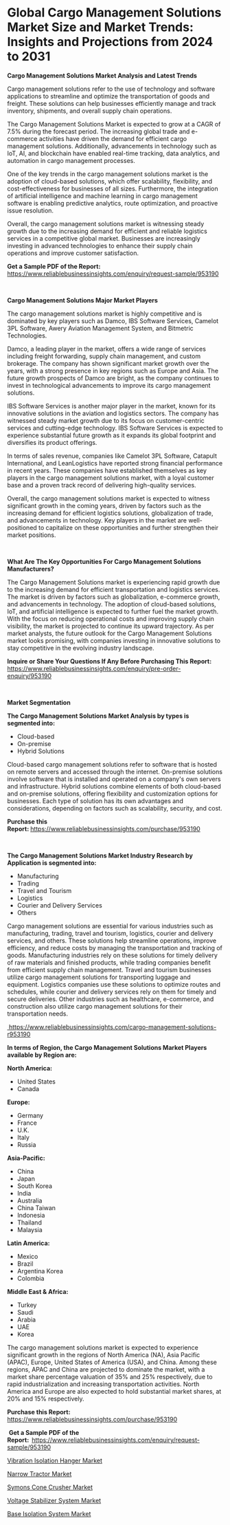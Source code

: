 <p><h1>Global Cargo Management Solutions Market Size and Market Trends: Insights and Projections from 2024 to 2031</h1></p><p><strong>Cargo Management Solutions Market Analysis and Latest Trends</strong></p>
<p><p>Cargo management solutions refer to the use of technology and software applications to streamline and optimize the transportation of goods and freight. These solutions can help businesses efficiently manage and track inventory, shipments, and overall supply chain operations.</p><p>The Cargo Management Solutions Market is expected to grow at a CAGR of 7.5% during the forecast period. The increasing global trade and e-commerce activities have driven the demand for efficient cargo management solutions. Additionally, advancements in technology such as IoT, AI, and blockchain have enabled real-time tracking, data analytics, and automation in cargo management processes.</p><p>One of the key trends in the cargo management solutions market is the adoption of cloud-based solutions, which offer scalability, flexibility, and cost-effectiveness for businesses of all sizes. Furthermore, the integration of artificial intelligence and machine learning in cargo management software is enabling predictive analytics, route optimization, and proactive issue resolution.</p><p>Overall, the cargo management solutions market is witnessing steady growth due to the increasing demand for efficient and reliable logistics services in a competitive global market. Businesses are increasingly investing in advanced technologies to enhance their supply chain operations and improve customer satisfaction.</p></p>
<p><strong>Get a Sample PDF of the Report:&nbsp;</strong> <a href="https://www.reliablebusinessinsights.com/enquiry/request-sample/953190">https://www.reliablebusinessinsights.com/enquiry/request-sample/953190</a></p>
<p>&nbsp;</p>
<p><strong>Cargo Management Solutions Major Market Players</strong></p>
<p><p>The cargo management solutions market is highly competitive and is dominated by key players such as Damco, IBS Software Services, Camelot 3PL Software, Awery Aviation Management System, and Bitmetric Technologies. </p><p>Damco, a leading player in the market, offers a wide range of services including freight forwarding, supply chain management, and custom brokerage. The company has shown significant market growth over the years, with a strong presence in key regions such as Europe and Asia. The future growth prospects of Damco are bright, as the company continues to invest in technological advancements to improve its cargo management solutions.</p><p>IBS Software Services is another major player in the market, known for its innovative solutions in the aviation and logistics sectors. The company has witnessed steady market growth due to its focus on customer-centric services and cutting-edge technology. IBS Software Services is expected to experience substantial future growth as it expands its global footprint and diversifies its product offerings.</p><p>In terms of sales revenue, companies like Camelot 3PL Software, Catapult International, and LeanLogistics have reported strong financial performance in recent years. These companies have established themselves as key players in the cargo management solutions market, with a loyal customer base and a proven track record of delivering high-quality services. </p><p>Overall, the cargo management solutions market is expected to witness significant growth in the coming years, driven by factors such as the increasing demand for efficient logistics solutions, globalization of trade, and advancements in technology. Key players in the market are well-positioned to capitalize on these opportunities and further strengthen their market positions.</p></p>
<p>&nbsp;</p>
<p><strong>What Are The Key Opportunities For Cargo Management Solutions Manufacturers?</strong></p>
<p><p>The Cargo Management Solutions market is experiencing rapid growth due to the increasing demand for efficient transportation and logistics services. The market is driven by factors such as globalization, e-commerce growth, and advancements in technology. The adoption of cloud-based solutions, IoT, and artificial intelligence is expected to further fuel the market growth. With the focus on reducing operational costs and improving supply chain visibility, the market is projected to continue its upward trajectory. As per market analysts, the future outlook for the Cargo Management Solutions market looks promising, with companies investing in innovative solutions to stay competitive in the evolving industry landscape.</p></p>
<p><strong>Inquire or Share Your Questions If Any Before Purchasing This Report:</strong> <a href="https://www.reliablebusinessinsights.com/enquiry/pre-order-enquiry/953190">https://www.reliablebusinessinsights.com/enquiry/pre-order-enquiry/953190</a></p>
<p>&nbsp;</p>
<p><strong>Market Segmentation</strong></p>
<p><strong>The Cargo Management Solutions Market Analysis by types is segmented into:</strong></p>
<p><ul><li>Cloud-based</li><li>On-premise</li><li>Hybrid Solutions</li></ul></p>
<p><p>Cloud-based cargo management solutions refer to software that is hosted on remote servers and accessed through the internet. On-premise solutions involve software that is installed and operated on a company's own servers and infrastructure. Hybrid solutions combine elements of both cloud-based and on-premise solutions, offering flexibility and customization options for businesses. Each type of solution has its own advantages and considerations, depending on factors such as scalability, security, and cost.</p></p>
<p><strong>Purchase this Report:&nbsp;</strong><a href="https://www.reliablebusinessinsights.com/purchase/953190">https://www.reliablebusinessinsights.com/purchase/953190</a></p>
<p>&nbsp;</p>
<p><strong>The Cargo Management Solutions Market Industry Research by Application is segmented into:</strong></p>
<p><ul><li>Manufacturing</li><li>Trading</li><li>Travel and Tourism</li><li>Logistics</li><li>Courier and Delivery Services</li><li>Others</li></ul></p>
<p><p>Cargo management solutions are essential for various industries such as manufacturing, trading, travel and tourism, logistics, courier and delivery services, and others. These solutions help streamline operations, improve efficiency, and reduce costs by managing the transportation and tracking of goods. Manufacturing industries rely on these solutions for timely delivery of raw materials and finished products, while trading companies benefit from efficient supply chain management. Travel and tourism businesses utilize cargo management solutions for transporting luggage and equipment. Logistics companies use these solutions to optimize routes and schedules, while courier and delivery services rely on them for timely and secure deliveries. Other industries such as healthcare, e-commerce, and construction also utilize cargo management solutions for their transportation needs.</p></p>
<p><a href="https://www.reliablebusinessinsights.com/cargo-management-solutions-r953190">&nbsp;https://www.reliablebusinessinsights.com/cargo-management-solutions-r953190</a></p>
<p><strong>In terms of Region, the Cargo Management Solutions Market Players available by Region are:</strong></p>
<p>
    <p> <strong> North America: </strong>
        <ul>
            <li>United States</li>
            <li>Canada</li>
        </ul>
        </p> 
    <p> <strong> Europe: </strong>
        <ul>
            <li>Germany</li>
            <li>France</li>
            <li>U.K.</li>
            <li>Italy</li>
            <li>Russia</li>
        </ul>
        </p> 
    <p> <strong> Asia-Pacific: </strong>
        <ul>
            <li>China</li>
            <li>Japan</li>
            <li>South Korea</li>
            <li>India</li>
            <li>Australia</li>
            <li>China Taiwan</li>
            <li>Indonesia</li>
            <li>Thailand</li>
            <li>Malaysia</li>
        </ul>
        </p> 
    <p> <strong> Latin America: </strong>
        <ul>
            <li>Mexico</li>
            <li>Brazil</li>
            <li>Argentina Korea</li>
            <li>Colombia</li>
        </ul>
        </p> 
    <p> <strong> Middle East & Africa: </strong>
        <ul>
            <li>Turkey</li>
            <li>Saudi</li>
            <li>Arabia</li>
            <li>UAE</li>
            <li>Korea</li>
        </ul>
    </p>
    </p>
<p><p>The cargo management solutions market is expected to experience significant growth in the regions of North America (NA), Asia Pacific (APAC), Europe, United States of America (USA), and China. Among these regions, APAC and China are projected to dominate the market, with a market share percentage valuation of 35% and 25% respectively, due to rapid industrialization and increasing transportation activities. North America and Europe are also expected to hold substantial market shares, at 20% and 15% respectively.</p></p>
<p><strong>Purchase this Report: </strong><a href="https://www.reliablebusinessinsights.com/purchase/953190">https://www.reliablebusinessinsights.com/purchase/953190</a></p>
<p>&nbsp;<strong>Get a Sample PDF of the Report:&nbsp;&nbsp;</strong><a href="https://www.reliablebusinessinsights.com/enquiry/request-sample/953190">https://www.reliablebusinessinsights.com/enquiry/request-sample/953190</a></p>
<p><strong></strong></p>
<p><p><a href="https://medium.com/@billyrice626/insights-into-the-vibration-isolation-hanger-market-size-which-is-expanding-with-a-5-7-feae08d0dbce">Vibration Isolation Hanger Market</a></p><p><a href="https://medium.com/@obiemante_40648/insights-into-the-narrow-tractor-market-market-players-market-size-geographical-regions-and-c5fee9523e71">Narrow Tractor Market</a></p><p><a href="https://medium.com/@joshdavis1955/global-symons-cone-crusher-market-size-and-market-trends-analysis-by-regional-outlook-competitive-cf6f3d0bc5a9">Symons Cone Crusher Market</a></p><p><a href="https://medium.com/@cearranry14/evaluating-global-voltage-stabilizer-system-market-trends-and-growth-opportunities-by-region-type-b9504f6be5c7">Voltage Stabilizer System Market</a></p><p><a href="https://medium.com/@felipestehr/global-base-isolation-system-market-size-is-expected-to-reach-at-a-cagr-of-13-4-b6c0a2508ce5">Base Isolation System Market</a></p></p>